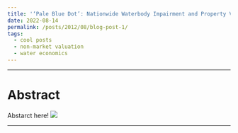 ```yaml
---
title: '‘Pale Blue Dot’: Nationwide Waterbody Impairment and Property Value'
date: 2022-08-14
permalink: /posts/2012/08/blog-post-1/
tags:
  - cool posts
  - non-market valuation
  - water economics
---
```

___________________________________________________________________________
Abstract
======
Abstarct here!
[![](https://lh5.googleusercontent.com/RRYcu2ltsel6ja14Zh5aZSzpJtlInA_CAetY6II1aklA2BBVa25nP-TTpl1dmjxiMT1AuYSA6BnhWLcPpngVgTXPT7jh0JM0Z4GNN-na4AapKY4e=w1280)](/view/saleheconlab/br-risk?authuser=0)

------